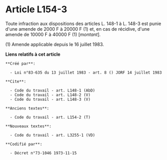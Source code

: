 # Article L154-3

Toute infraction aux dispositions des articles L. 148-1 à L. 148-3 est punie d'une amende de 2000 F à 20000 F (1) et, en cas
de récidive, d'une amende de 10000 F à 40000 F (1) [*montant*].

(1) Amende applicable depuis le 16 juillet 1983.

**Liens relatifs à cet article**

	**Créé par**:

	  - Loi n°83-635 du 13 juillet 1983 - art. 8 () JORF 14 juillet 1983

	**Cite**:

	  - Code du travail - art. L148-1 (AbD)
	  - Code du travail - art. L148-2 (V)
	  - Code du travail - art. L148-3 (V)

	**Anciens textes**:

	  - Code du travail - art. L154-2 (T)

	**Nouveaux textes**:

	  - Code du travail - art. L3255-1 (VD)

	**Codifié par**:

	  - Décret n°73-1046 1973-11-15
